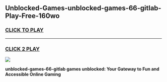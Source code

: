 
## Unblocked-Games-unblocked-games-66-gitlab-Play-Free-160wo
<h3>
<a href="https://premium76.site?title=unblocked-games-66-gitlab&ref=17A">CLICK TO PLAY</a></h3>
<hr>

<h3>
<a href="https://premium76.site?title=unblocked-games-66-gitlab&ref=17A">CLICK 2 PLAY</a>
  
</h3>

<a href="https://premium76.site?title=unblocked-games-66-gitlab&ref=17A"><img src="https://clearcache.store/games.png"></a>


**unblocked-games-66-gitlab games unblocked: Your Gateway to Fun and Accessible Online Gaming**
